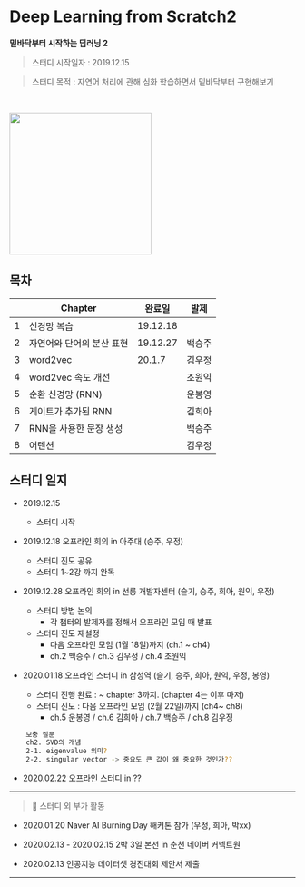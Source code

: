 # Deep Learning from Scratch2
**밑바닥부터 시작하는 딥러닝 2**

> 스터디 시작일자 : 2019.12.15

> 스터디 목적 : 자연어 처리에 관해 심화 학습하면서 밑바닥부터 구현해보기

<br/>
<p align="left">
<img src ="http://www.hanbit.co.kr/data/books/B8950212853_l.jpg" height="250px"/>
<!-- #</p> -->
<br/>

## 목차

|   | Chapter                   | 완료일   | 발제 |
|---|---------------------------|----------|-------|
| 1 | 신경망 복습                  | 19.12.18 |       |
| 2 | 자연어와 단어의 분산 표현       | 19.12.27 |  백승주  |
| 3 | word2vec                  | 20.1.7   | 김우정  |
| 4 | word2vec 속도 개선          |          |  조원익  |
| 5 | 순환 신경망 (RNN)            |          |  운봉영  |
| 6 | 게이트가 추가된 RNN           |          | 김희아   |
| 7 | RNN을 사용한 문장 생성        |          |  백승주  |
| 8 | 어텐션                     |          |  김우정  |


## 스터디 일지
- 2019.12.15
  - 스터디 시작

- 2019.12.18 오프라인 회의 in 아주대 (승주, 우정)
  - 스터디 진도 공유  
  - 스터디 1~2강 까지 완독

- 2019.12.28 오프라인 회의 in 선릉 개발자센터 (슬기, 승주, 희아, 원익, 우정)
  - 스터디 방법 논의 
    - 각 챕터의 발제자를 정해서 오프라인 모임 때 발표
  - 스터디 진도 재설정 
    - 다음 오프라인 모임 (1월 18일)까지 (ch.1 ~ ch4)
    - ch.2 백승주 / ch.3 김우정 / ch.4 조원익 
   
   
- 2020.01.18 오프라인 스터디 in 삼성역 (슬기, 승주, 희아, 원익, 우정, 봉영)  
	-   스터디 진행 완료 : ~ chapter 3까지. (chapter 4는 이후 마저)
	-   스터디 진도 : 다음 오프라인 모임 (2월 22일)까지 (ch4~ ch8)  
		- ch.5 운봉영  / ch.6 김희아 / ch.7 백승주 / ch.8 김우정

```bash
	보충 질문
	ch2. SVD의 개념  
	2-1. eigenvalue 의미?  
	2-2. singular vector -> 중요도 큰 값이 왜 중요한 것인가??  
```

- 2020.02.22 오프라인 스터디 in ??

---
> 🤖 스터디 외 부가 활동 

- 2020.01.20 Naver AI Burning Day 해커톤 참가 (우정, 희아, 박xx)
- 2020.02.13 - 2020.02.15 2박 3일 본선 in 춘천 네이버 커넥트원

- 2020.02.13 인공지능 데이터셋 경진대회 제안서 제출 
---


